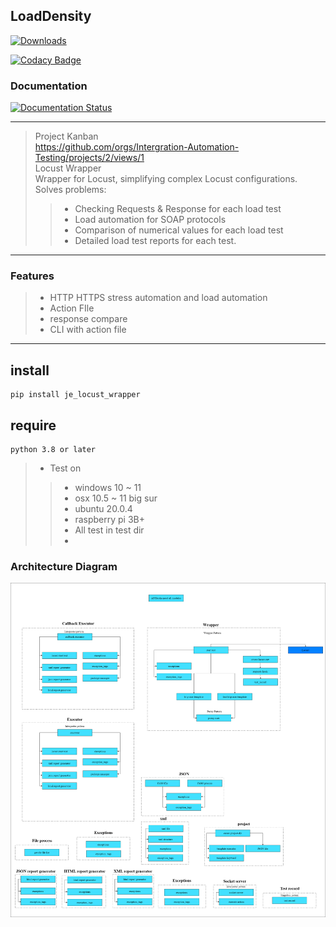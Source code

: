 ## LoadDensity
[![Downloads](https://static.pepy.tech/badge/je-load-density)](https://pepy.tech/project/je-load-density)

[![Codacy Badge](https://app.codacy.com/project/badge/Grade/b3f05488c16a44959cbf0ec28d4c977c)](https://www.codacy.com/gh/JE-Chen/LoadDensity/dashboard?utm_source=github.com&amp;utm_medium=referral&amp;utm_content=JE-Chen/LoadDensity&amp;utm_campaign=Badge_Grade)



### Documentation

[![Documentation Status](https://readthedocs.org/projects/loaddensity/badge/?version=latest)](https://loaddensity.readthedocs.io/en/latest/?badge=latest)


---
> Project Kanban \
> https://github.com/orgs/Intergration-Automation-Testing/projects/2/views/1 \
> Locust Wrapper \
> Wrapper for Locust, simplifying complex Locust configurations. \
> Solves problems:
>> * Checking Requests & Response for each load test
>> * Load automation for SOAP protocols
>> * Comparison of numerical values for each load test
>> * Detailed load test reports for each test.
---
### Features

>* HTTP HTTPS stress automation and load automation
>* Action FIle
>* response compare
>* CLI with action file

---

## install

```
pip install je_locust_wrapper
```

## require

```
python 3.8 or later  
```

>* Test on
>>    * windows 10 ~ 11
>>    * osx 10.5 ~ 11 big sur
>>    * ubuntu 20.0.4
>>    * raspberry pi 3B+
>>    * All test in test dir
>>    * 
### Architecture Diagram
![Architecture Diagram](architecture_diagram/LoadDnesity_Archirecture.drawio.png)